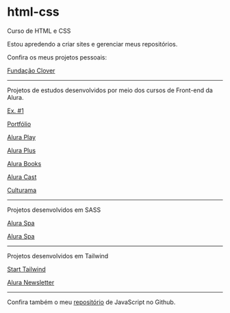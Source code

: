 # html-css
 Curso de HTML e CSS

 Estou apredendo a criar sites e gerenciar meus repositórios.

 Confira os meus projetos pessoais:

 <a href="https://matheus-pombeiro.github.io/html-css/clover-foundation/index.html">Fundação Clover</a>

 <hr>

 Projetos de estudos desenvolvidos por meio dos cursos de Front-end da Alura.

 <a href="https://matheus-pombeiro.github.io/html-css/ex-1/index.html">Ex. #1</a>

 <a href="https://matheus-pombeiro.github.io/html-css/portfolio/index.html">Portfólio</a>

 <a href="https://matheus-pombeiro.github.io/html-css/alura-play/index.html">Alura Play</a>

 <a href="https://matheus-pombeiro.github.io/html-css/alura-plus/index.html">Alura Plus</a>

 <a href="https://matheus-pombeiro.github.io/html-css/alura-books/index.html">Alura Books</a>

 <a href="https://matheus-pombeiro.github.io/html-css/alura-cast/index.html">Alura Cast</a>

 <a href="https://matheus-pombeiro.github.io/html-css/culturama/index.html">Culturama</a>
 
 <hr>

 Projetos desenvolvidos em SASS

 <a href="https://matheus-pombeiro.github.io/html-css/alura-spa/index.html">Alura Spa</a>

 <a href="https://matheus-pombeiro.github.io/html-css/sass/index.html">Alura Spa</a>

 <hr>

 Projetos desenvolvidos em Tailwind

 <a href="https://matheus-pombeiro.github.io/html-css/alura-newsletter/index.html">Start Tailwind</a>

 <a href="https://matheus-pombeiro.github.io/html-css/alura-newsletter/newsletter.html">Alura Newsletter</a>

 <hr>

 Confira também o meu <a href="https://matheus-pombeiro.github.io/javascript">repositório</a> de JavaScript no Github.

